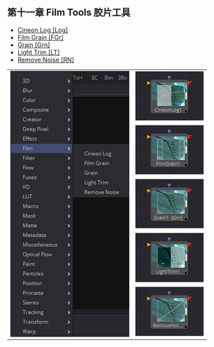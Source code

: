 ## 第十一章 Film Tools 胶片工具

- [Cineon Log [Log]](./Cineon%20Log%20[Log].md) 
- [Film Grain [FGr]](./Film%20Grain%20[FGr].md) 
- [Grain [Grn]](./Grain%20[Grn].md) 
- [Light Trim [LT]](./Light%20Trim%20[LT].md) 
- [Remove Noise [RN]](./Remove%20Noise%20[RN].md) 

<table id="img">
  <tr>
    <td rowspan="5"><img src="images/Film_index.png" alt="Film_index"></td>
    <td><img src="images/index_CineonLog.jpg" alt="index_CineonLog"></td>
  </tr>
  <tr>
    <td><img src="images/index_FilmGrain.jpg" alt="index_FilmGrain"></td>
  </tr>
  <tr>
    <td><img src="images/index_Grain.jpg" alt="index_Grain"></td>
  </tr>
  <tr>
    <td><img src="images/index_LightTrim.jpg" alt="index_LightTrim"></td>
  </tr>
  <tr>
    <td><img src="images/index_RemoveNoise.jpg" alt="index_RemoveNoise"></td>
  </tr>
</table>

